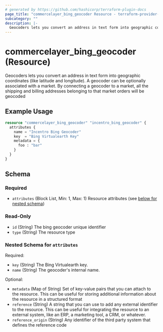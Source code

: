 ```yaml
---
# generated by https://github.com/hashicorp/terraform-plugin-docs
page_title: "commercelayer_bing_geocoder Resource - terraform-provider-commercelayer"
subcategory: ""
description: |-
  Geocoders lets you convert an address in text form into geographic coordinates (like latitude and longitude). A geocoder can be optionally associated with a market. By connecting a geocoder to a market, all the shipping and billing addresses belonging to that market orders will be geocoded
---
```


# commercelayer_bing_geocoder (Resource)

Geocoders lets you convert an address in text form into geographic coordinates (like latitude and longitude). A geocoder can be optionally associated with a market. By connecting a geocoder to a market, all the shipping and billing addresses belonging to that market orders will be geocoded

## Example Usage

```terraform
resource "commercelayer_bing_geocoder" "incentro_bing_geocoder" {
  attributes {
    name = "Incentro Bing Geocoder"
    key  = "Bing Virtualearth Key"
    metadata = {
      foo : "bar"
    }
  }
}
```

<!-- schema generated by tfplugindocs -->
## Schema

### Required

- `attributes` (Block List, Min: 1, Max: 1) Resource attributes (see [below for nested schema](#nestedblock--attributes))

### Read-Only

- `id` (String) The bing geocoder unique identifier
- `type` (String) The resource type

<a id="nestedblock--attributes"></a>
### Nested Schema for `attributes`

Required:

- `key` (String) The Bing Virtualearth key.
- `name` (String) The geocoder's internal name.

Optional:

- `metadata` (Map of String) Set of key-value pairs that you can attach to the resource. This can be useful for storing additional information about the resource in a structured format
- `reference` (String) A string that you can use to add any external identifier to the resource. This can be useful for integrating the resource to an external system, like an ERP, a marketing tool, a CRM, or whatever.
- `reference_origin` (String) Any identifier of the third party system that defines the reference code
